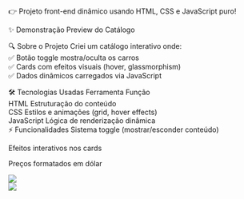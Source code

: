 👉 Projeto front-end dinâmico usando HTML, CSS e JavaScript puro!

✨ Demonstração
Preview do Catálogo

🔍 Sobre o Projeto
Criei um catálogo interativo onde:<br>
✅ Botão toggle mostra/oculta os carros<br>
✅ Cards com efeitos visuais (hover, glassmorphism)<br>
✅ Dados dinâmicos carregados via JavaScript<br>

🛠️ Tecnologias Usadas
Ferramenta	Função<br>
HTML	Estruturação do conteúdo<br>
CSS	Estilos e animações (grid, hover effects)<br>
JavaScript	Lógica de renderização dinâmica<br>
⚡ Funcionalidades
Sistema toggle (mostrar/esconder conteúdo)<br>

Efeitos interativos nos cards

Preços formatados em dólar

<div>
  <img src="https://github.com/user-attachments/assets/1773893b-a1b0-45e4-a803-ea0c8043d3d5"

</div>
<br>
<div>
  <img src="https://github.com/user-attachments/assets/f419ee62-4863-4f52-9801-77c664e28a26"

</div>
